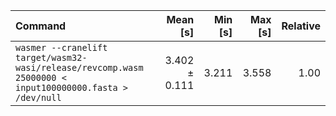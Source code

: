 | Command | Mean [s] | Min [s] | Max [s] | Relative |
|:---|---:|---:|---:|---:|
| `wasmer --cranelift target/wasm32-wasi/release/revcomp.wasm 25000000 < input100000000.fasta > /dev/null` | 3.402 ± 0.111 | 3.211 | 3.558 | 1.00 |

